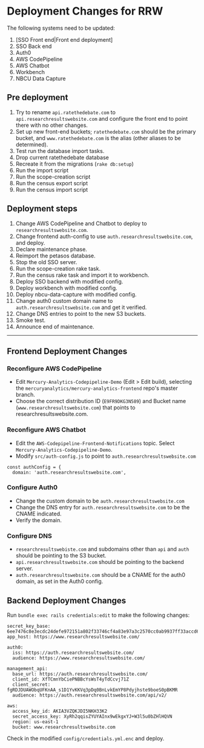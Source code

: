 # Deployment Changes for RRW

The following systems need to be updated:
1. [SSO Front end|Front end deployment]
2. SSO Back end
3. Auth0
4. AWS CodePipeline
5. AWS Chatbot
6. Workbench
7. NBCU Data Capture

## Pre deployment
1. Try to rename `api.ratethedebate.com` to `api.researchresultswebsite.com` and configure the front end to point there with no other changes.
2. Set up new front-end buckets; `ratethedebate.com` should be the primary bucket, and `www.ratethedebate.com` is the alias (other aliases to be determined).
3. Test run the database import tasks.
  1. Drop current ratethedebate database
  2. Recreate it from the migrations (`rake db:setup`)
  3. Run the import script
  4. Run the scope-creation script
  5. Run the census export script
  6. Run the census import script

## Deployment steps
1. Change AWS CodePipeline and Chatbot to deploy to `researchresultswebsite.com`.
2. Change frontend auth-config to use `auth.researchresultswebsite.com`, and deploy.
3. Declare maintenance phase.
4. Reimport the petasos database.
5. Stop the old SSO server.
6. Run the scope-creation rake task.
7. Run the census rake task and import it to workbench.
8. Deploy SSO backend with modified config.
9. Deploy workbench with modified config.
10. Deploy nbcu-data-capture with modified config.
11. Change auth0 custom domain name to `auth.researchresultswebsite.com` and get it verified.
12. Change DNS entries to point to the new S3 buckets.
13. Smoke test.
14. Announce end of maintenance.

---

## Frontend Deployment Changes

### Reconfigure AWS CodePipeline

* Edit `Mercury-Analytics-Codepipeline-Demo` (Edit > Edit build), selecting the `mercuryanalytics/mercury-analytics-frontend` repo's master branch.
* Choose the correct distribution ID (`E9FR9DKG3N589`) and Bucket name (`www.researchresultswebsite.com`) that points to researchresultswebsite.com.

### Reconfigure AWS Chatbot
* Edit the `AWS-Codepipeline-Frontend-Notifications` topic. Select `Mercury-Analytics-Codepipeline-Demo`.
* Modify `src/auth-config.js` to point to `auth.researchresultswebsite.com`
```
const authConfig = {
  domain: 'auth.researchresultswebsite.com',
```

### Configure Auth0
* Change the custom domain to be `auth.researchresultswebsite.com`
* Change the DNS entry for `auth.researchresultswebsite.com` to be the CNAME indicated.
* Verify the domain.

### Configure DNS
* `researchresultswebiste.com` and subdomains other than `api` and `auth` should be pointing to the S3 bucket.
* `api.researchresultswebsite.com` should be pointing to the backend server.
* `auth.researchresultswebsite.com` should be a CNAME for the auth0 domain, as set in the Auth0 config.

## Backend Deployment Changes

Run `bundle exec rails credentials:edit` to make the following changes:

```
secret_key_base: 6ee7476c8e3ecdc24defe972151a802f33746cf4a83e97a3c2570cc0ab9937ff33accd63d724bbc431bf7fc44d4d62e9a2e0fc2c31773409ecb64f2b549f7b34
app_host: https://www.researchresultswebsite.com/

auth0:
  iss: https://auth.researchresultswebsite.com/
  audience: https://www.researchresultswebsite.com/
    
management_api:
  base_url: https://auth.researchresultswebsite.com/
  client_id: XfTCmnYbCiePNBBcYsWsT4yTdCcvj71Z
  client_secret: fgRDJDUAWObqUFKnAA_s1D1YvKKVq3pDq0BnLvkEmYP8Pdyjhste9boeS0pBKMR
  audience: https://auth.researchresultswebsite.com/api/v2/
    
aws:
  access_key_id: AKIA3VZQKJDI5NKH33K2
  secret_access_key: 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
  region: us-east-1
  bucket: www.researchresultswebsite.com
```

Check in the modified `config/credentials.yml.enc` and deploy.